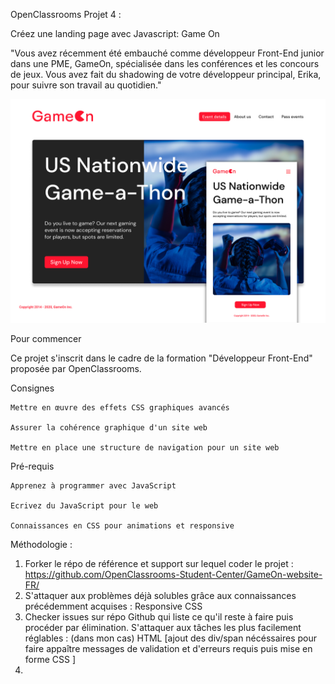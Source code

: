 OpenClassrooms Projet 4 :

Créez une landing page avec Javascript: Game On

"Vous avez récemment été embauché comme développeur Front-End junior dans une PME, GameOn, spécialisée dans les conférences et les concours de jeux. Vous avez fait du shadowing de votre développeur principal, Erika, pour suivre son travail au quotidien."

<a target="_blank" rel="noopener noreferrer" href="https://raw.githubusercontent.com/Gozabouro/GameOn-website-FR/master/starterOnly/img/Gameon.jpg">
<img src="https://raw.githubusercontent.com/Gozabouro/GameOn-website-FR/master/starterOnly/img/Gameon.jpg">
</a>


Pour commencer

Ce projet s'inscrit dans le cadre de la formation "Développeur Front-End" proposée par OpenClassrooms.

Consignes

    Mettre en œuvre des effets CSS graphiques avancés

    Assurer la cohérence graphique d'un site web

    Mettre en place une structure de navigation pour un site web

Pré-requis

    Apprenez à programmer avec JavaScript

    Ecrivez du JavaScript pour le web

    Connaissances en CSS pour animations et responsive


Méthodologie :

1. Forker le répo de référence et support sur lequel coder le projet : https://github.com/OpenClassrooms-Student-Center/GameOn-website-FR/
2. S'attaquer aux problèmes déjà solubles grâce aux connaissances précédemment acquises : Responsive CSS
3. Checker issues sur répo Github qui liste ce qu'il reste à faire puis procéder par élimination. S'attaquer aux tâches les plus facilement réglables : (dans mon cas) HTML [ajout des div/span nécéssaires pour faire appaître messages de validation et d'erreurs requis puis mise en forme CSS ]
4. 